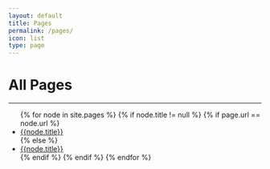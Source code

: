 ```yaml
---
layout: default
title: Pages
permalink: /pages/
icon: list
type: page
---
```


<div class="page clearfix">
    <div class="left">
        <h1>All Pages</h1>
        <hr>
	<ul>
        {% for node in site.pages %}
	    {% if node.title != null %}
	        {% if page.url == node.url %}
        	    <li class="active"><a href="{{ BASE_PATH }}{{node.url}}" class="active">{{node.title}}</a></li>
		{% else %}
	            <li><a href="{{ BASE_PATH }}{{node.url}}">{{node.title}}</a></li>
	        {% endif %}
	    {% endif %}
	{% endfor %}
	</ul>
    </div>
</div>
<script src="{{ "/js/pageContent.js " | prepend: site.baseurl }}" charset="utf-8"></script>
